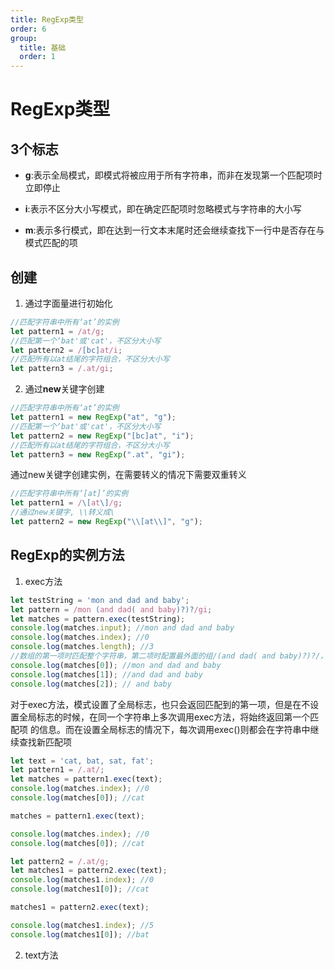 ```yaml
---
title: RegExp类型
order: 6
group:
  title: 基础
  order: 1
---
```


# RegExp类型

## 3个标志

- **g**:表示全局模式，即模式将被应用于所有字符串，而非在发现第一个匹配项时立即停止

- **i**:表示不区分大小写模式，即在确定匹配项时忽略模式与字符串的大小写

- **m**:表示多行模式，即在达到一行文本末尾时还会继续查找下一行中是否存在与模式匹配的项

## 创建

1. 通过字面量进行初始化

```javascript
//匹配字符串中所有‘at’的实例
let pattern1 = /at/g;
//匹配第一个‘bat'或'cat'，不区分大小写
let pattern2 = /[bc]at/i;
//匹配所有以at结尾的字符组合，不区分大小写
let pattern3 = /.at/gi;

```

2. 通过**new**关键字创建

```javascript
//匹配字符串中所有‘at’的实例
let pattern1 = new RegExp("at", "g");
//匹配第一个‘bat'或'cat'，不区分大小写
let pattern2 = new RegExp("[bc]at", "i");
//匹配所有以at结尾的字符组合，不区分大小写
let pattern3 = new RegExp(".at", "gi");
```
通过new关键字创建实例，在需要转义的情况下需要双重转义

```javascript
//匹配字符串中所有‘[at]’的实例
let pattern1 = /\[at\]/g;
//通过new关键字, \\转义成\
let pattern2 = new RegExp("\\[at\\]", "g");
```

## RegExp的实例方法

1. exec方法

```javascript
let testString = 'mon and dad and baby';
let pattern = /mon (and dad( and baby)?)?/gi;
let matches = pattern.exec(testString);
console.log(matches.input); //mon and dad and baby
console.log(matches.index); //0
console.log(matches.length); //3
//数组的第一项时匹配整个字符串，第二项时配置最外面的组/(and dad( and baby)?)?/，第三项时匹配去掉最外层的组/( and baby)?/，如果里面还有组，依次类推
console.log(matches[0]); //mon and dad and baby
console.log(matches[1]); //and dad and baby
console.log(matches[2]); // and baby
```
对于exec方法，模式设置了全局标志，也只会返回匹配到的第一项，但是在不设置全局标志的时候，在同一个字符串上多次调用exec方法，将始终返回第一个匹配项
的信息。而在设置全局标志的情况下，每次调用exec()则都会在字符串中继续查找新匹配项

```javascript
let text = 'cat, bat, sat, fat';
let pattern1 = /.at/;
let matches = pattern1.exec(text);
console.log(matches.index); //0
console.log(matches[0]); //cat

matches = pattern1.exec(text);

console.log(matches.index); //0
console.log(matches[0]); //cat

let pattern2 = /.at/g;
let matches1 = pattern2.exec(text);
console.log(matches1.index); //0
console.log(matches1[0]); //cat

matches1 = pattern2.exec(text);

console.log(matches1.index); //5
console.log(matches1[0]); //bat
```

2. text方法

